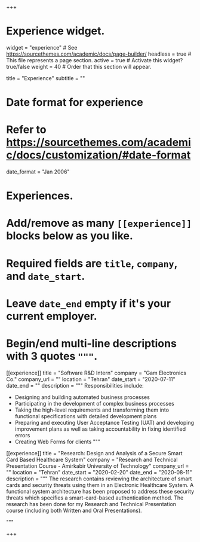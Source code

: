 +++
# Experience widget.
widget = "experience"  # See https://sourcethemes.com/academic/docs/page-builder/
headless = true  # This file represents a page section.
active = true  # Activate this widget? true/false
weight = 40  # Order that this section will appear.

title = "Experience"
subtitle = ""

# Date format for experience
#   Refer to https://sourcethemes.com/academic/docs/customization/#date-format
date_format = "Jan 2006"

# Experiences.
#   Add/remove as many `[[experience]]` blocks below as you like.
#   Required fields are `title`, `company`, and `date_start`.
#   Leave `date_end` empty if it's your current employer.
#   Begin/end multi-line descriptions with 3 quotes `"""`.
[[experience]]
  title = "Software R&D Intern"
  company = "Gam Electronics Co."
  company_url = ""
  location = "Tehran"
  date_start = "2020-07-11"
  date_end = ""
  description = """
  Responsibilities include:

* Designing and building automated business processes
* Participating in the development of complex business processes
* Taking the high-level requirements and transforming them into functional specifications with detailed
 development plans
* Preparing and executing User Acceptance Testing (UAT) and developing improvement plans as well as
taking accountability in fixing identified errors
* Creating Web Forms for clients
  """

[[experience]]
  title = "Research: Design and Analysis of a Secure Smart Card Based Healthcare System"
  company = "Research and Technical Presentation Course - Amirkabir University of Technology"
  company_url = ""
  location = "Tehran"
  date_start = "2020-02-20"
  date_end = "2020-08-11"
  description = """
  The research contains reviewing the architecture of smart cards and security threats using them in an
Electronic Healthcare System. A functional system architecture has been proposed to address these security
threats which specifies a smart-card-based authentication method. The research has been done for my
Research and Technical Presentation course (including both Written and Oral Presentations).

  """




+++
